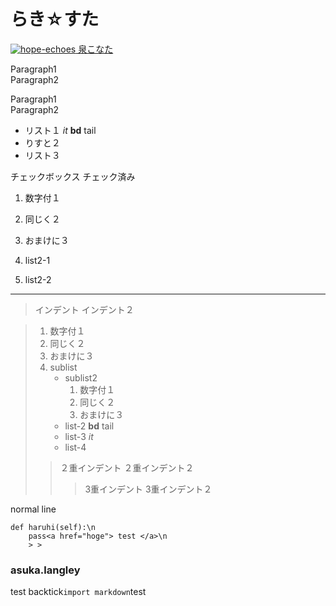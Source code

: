 # らき☆すた

[<img alt="hope-echoes" src="http://www.google.co.jp/images/nav_logo101.png"/>
泉こなた](http://www.google.com)

Paragraph1  
Paragraph2

Paragraph1  
Paragraph2

<en-media hash="xxxxx" style="cursor: default; vertical-align: middle;" type="image/jpeg"/>

* リスト１ _it_ **bd** tail
* りすと２
* リスト３

<en-todo checked="false"/>
チェックボックス  
<en-todo checked="true"/>
チェック済み

1. 数字付１
2. 同じく２
3. おまけに３

1. list2-1
2. list2-2

-----

> インデント
> インデント２

> 1. 数字付１
> 2. 同じく２
> 3. おまけに３
> 4. sublist
>     * sublist2
>         1. 数字付１
>         2. 同じく２
>         3. おまけに３
>     * list-2 **bd** tail
>     * list-3 _it_
>     * list-4
> > ２重インデント
> > ２重インデント２
> > > 3重インデント
> > > 3重インデント２

normal line

    def haruhi(self):\n
        pass<a href="hoge"> test </a>\n
        > >


### asuka.langley

test backtick`import markdown`test
